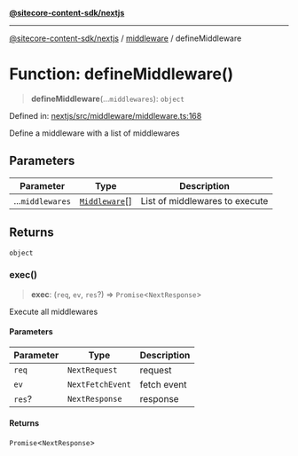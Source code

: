 [**@sitecore-content-sdk/nextjs**](../../README.md)

***

[@sitecore-content-sdk/nextjs](../../README.md) / [middleware](../README.md) / defineMiddleware

# Function: defineMiddleware()

> **defineMiddleware**(...`middlewares`): `object`

Defined in: [nextjs/src/middleware/middleware.ts:168](https://github.com/Sitecore/xmc-jss-dev/blob/dfe05bf848bf53c7c66dabdbf3217e55f8de497c/packages/nextjs/src/middleware/middleware.ts#L168)

Define a middleware with a list of middlewares

## Parameters

| Parameter | Type | Description |
| ------ | ------ | ------ |
| ...`middlewares` | [`Middleware`](../classes/Middleware.md)[] | List of middlewares to execute |

## Returns

`object`

### exec()

> **exec**: (`req`, `ev`, `res`?) => `Promise`\<`NextResponse`\>

Execute all middlewares

#### Parameters

| Parameter | Type | Description |
| ------ | ------ | ------ |
| `req` | `NextRequest` | request |
| `ev` | `NextFetchEvent` | fetch event |
| `res`? | `NextResponse` | response |

#### Returns

`Promise`\<`NextResponse`\>
